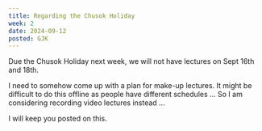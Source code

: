 ```yaml
---
title: Regarding the Chusok Holiday
week: 2
date: 2024-09-12
posted: GJK
---
```


Due the Chusok Holiday next week, we will not have lectures on Sept 16th and 18th.

I need to somehow come up with a plan for make-up lectures. It might be difficult to do this offline as people have different schedules … So I am considering recording video lectures instead …

I will keep you posted on this.